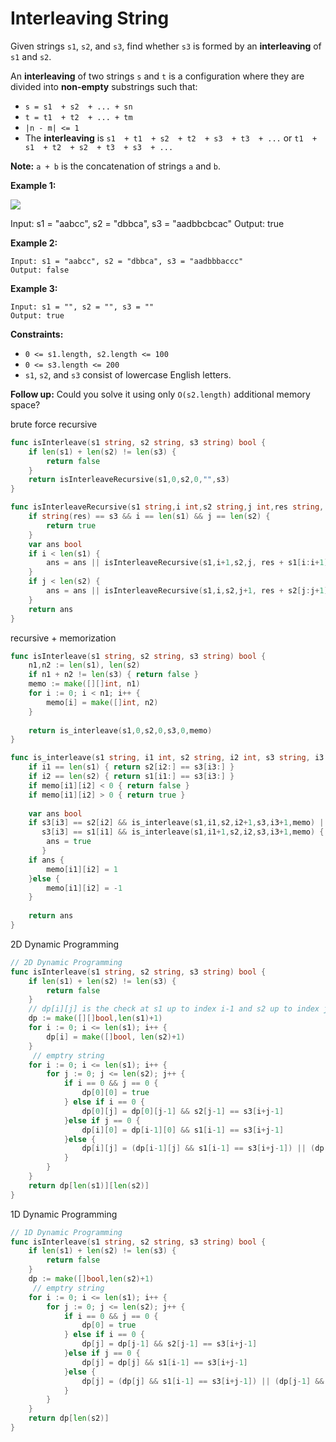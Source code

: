 # Interleaving String
Given strings  `s1`,  `s2`, and  `s3`, find whether  `s3`  is formed by an  **interleaving**  of  `s1`  and  `s2`.

An  **interleaving**  of two strings  `s`  and  `t`  is a configuration where they are divided into  **non-empty**  substrings such that:

-   `s = s1  + s2  + ... + sn`
-   `t = t1  + t2  + ... + tm`
-   `|n - m| <= 1`
-   The  **interleaving**  is  `s1  + t1  + s2  + t2  + s3  + t3  + ...`  or  `t1  + s1  + t2  + s2  + t3  + s3  + ...`

**Note:**  `a + b`  is the concatenation of strings  `a`  and  `b`.

**Example 1:**

![](https://assets.leetcode.com/uploads/2020/09/02/interleave.jpg)

Input: s1 = "aabcc", s2 = "dbbca", s3 = "aadbbcbcac"
Output: true

**Example 2:**

	Input: s1 = "aabcc", s2 = "dbbca", s3 = "aadbbbaccc"
	Output: false

**Example 3:**

	Input: s1 = "", s2 = "", s3 = ""
	Output: true

**Constraints:**

-   `0 <= s1.length, s2.length <= 100`
-   `0 <= s3.length <= 200`
-   `s1`,  `s2`, and  `s3`  consist of lowercase English letters.

**Follow up:**  Could you solve it using only  `O(s2.length)`  additional memory space?

brute force recursive
```go
func isInterleave(s1 string, s2 string, s3 string) bool {
    if len(s1) + len(s2) != len(s3) {
        return false
    }
    return isInterleaveRecursive(s1,0,s2,0,"",s3)
}

func isInterleaveRecursive(s1 string,i int,s2 string,j int,res string, s3 string) bool {
    if string(res) == s3 && i == len(s1) && j == len(s2) {
        return true
    }
    var ans bool
    if i < len(s1) {
        ans = ans || isInterleaveRecursive(s1,i+1,s2,j, res + s1[i:i+1],s3)
    }
    if j < len(s2) {
        ans = ans || isInterleaveRecursive(s1,i,s2,j+1, res + s2[j:j+1],s3)
    }
    return ans
}
```

recursive + memorization

```go
func isInterleave(s1 string, s2 string, s3 string) bool {
    n1,n2 := len(s1), len(s2)
    if n1 + n2 != len(s3) { return false }
    memo := make([][]int, n1)
    for i := 0; i < n1; i++ {
        memo[i] = make([]int, n2)
    }
    
    return is_interleave(s1,0,s2,0,s3,0,memo)
}

func is_interleave(s1 string, i1 int, s2 string, i2 int, s3 string, i3 int, memo [][]int) bool {
    if i1 == len(s1) { return s2[i2:] == s3[i3:] }
    if i2 == len(s2) { return s1[i1:] == s3[i3:] }
    if memo[i1][i2] < 0 { return false }
    if memo[i1][i2] > 0 { return true }
    
    var ans bool
    if s3[i3] == s2[i2] && is_interleave(s1,i1,s2,i2+1,s3,i3+1,memo) || 
       s3[i3] == s1[i1] && is_interleave(s1,i1+1,s2,i2,s3,i3+1,memo) {
        ans = true
       }
    if ans {
        memo[i1][i2] = 1
    }else {
        memo[i1][i2] = -1
    }
    
    return ans
}
```

2D Dynamic Programming

```go
// 2D Dynamic Programming
func isInterleave(s1 string, s2 string, s3 string) bool {
    if len(s1) + len(s2) != len(s3) {
        return false
    }
    // dp[i][j] is the check at s1 up to index i-1 and s2 up to index j-1
    dp := make([][]bool,len(s1)+1)
    for i := 0; i <= len(s1); i++ {
        dp[i] = make([]bool, len(s2)+1)
    }
     // emptry string
    for i := 0; i <= len(s1); i++ {
        for j := 0; j <= len(s2); j++ {
            if i == 0 && j == 0 {
                dp[0][0] = true            
            } else if i == 0 {
                dp[0][j] = dp[0][j-1] && s2[j-1] == s3[i+j-1]
            }else if j == 0 {
                dp[i][0] = dp[i-1][0] && s1[i-1] == s3[i+j-1]
            }else {
                dp[i][j] = (dp[i-1][j] && s1[i-1] == s3[i+j-1]) || (dp[i][j-1] && s2[j-1] == s3[i+j-1])
            }
        }
    }
    return dp[len(s1)][len(s2)]
}
```

1D Dynamic Programming

```go
// 1D Dynamic Programming
func isInterleave(s1 string, s2 string, s3 string) bool {
    if len(s1) + len(s2) != len(s3) {
        return false
    }
    dp := make([]bool,len(s2)+1)
     // emptry string
    for i := 0; i <= len(s1); i++ {
        for j := 0; j <= len(s2); j++ {
            if i == 0 && j == 0 {
                dp[0] = true            
            } else if i == 0 {
                dp[j] = dp[j-1] && s2[j-1] == s3[i+j-1]
            }else if j == 0 {
                dp[j] = dp[j] && s1[i-1] == s3[i+j-1]
            }else {
                dp[j] = (dp[j] && s1[i-1] == s3[i+j-1]) || (dp[j-1] && s2[j-1] == s3[i+j-1])
            }
        }
    }
    return dp[len(s2)]
}
```